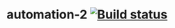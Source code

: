 # automation-2 [![Build status](https://ci.appveyor.com/api/projects/status/vteywgrphg6pgccn?svg=true)](https://ci.appveyor.com/project/Vadum1998/automation-2)
